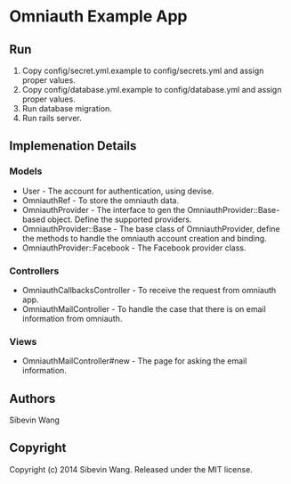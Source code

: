 # Omniauth Example App

## Run

1. Copy config/secret.yml.example to config/secrets.yml and assign proper values.
1. Copy config/database.yml.example to config/database.yml and assign proper values.
2. Run database migration.
3. Run rails server.

## Implemenation Details

### Models

* User - The account for authentication, using devise.
* OmniauthRef - To store the omniauth data.
* OmniauthProvider - The interface to gen the OmniauthProvider::Base-based object. Define the supported providers.
* OmniauthProvider::Base - The base class of OmniauthProvider, define the methods to handle the omniauth account creation and binding.
* OmniauthProvider::Facebook  - The Facebook provider class.

### Controllers

* OmniauthCallbacksController - To receive the request from omniauth app.
* OmniauthMailController - To handle the case that there is on email information from omniauth.

### Views

* OmniauthMailController#new - The page for asking the email information.

## Authors

Sibevin Wang

## Copyright

Copyright (c) 2014 Sibevin Wang. Released under the MIT license.
